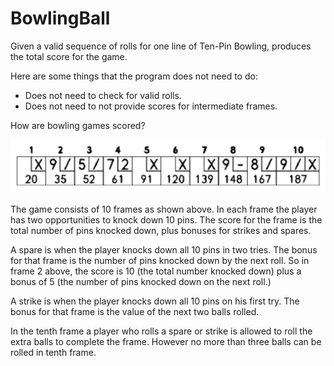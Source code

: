 # BowlingBall

Given a valid sequence of rolls for one line of Ten-Pin Bowling, produces the total score for the game.

Here are some things that the program does not need to do:
- Does not need to check for valid rolls.
- Does not need to not provide scores for intermediate frames.

How are bowling games scored?

![alt text](https://github.com/reviewmenow/BowlingBall/blob/bowling-ball/bowling_frames.png)

The game consists of 10 frames as shown above. In each frame the player has two opportunities to knock down 10 pins. The score for the frame is the total number of pins knocked down, plus bonuses for strikes and spares. 

A spare is when the player knocks down all 10 pins in two tries. The bonus for that frame is the number of pins knocked down by the next roll. So in frame 2 above, the score is 10 (the total number knocked down) plus a bonus of 5 (the number of pins knocked down on the next roll.) 

A strike is when the player knocks down all 10 pins on his first try. The bonus for that frame is the value of the next two balls rolled.  

In the tenth frame a player who rolls a spare or strike is allowed to roll the extra balls to complete the frame. However no more than three balls can be rolled in tenth frame. 
